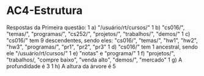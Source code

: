 # AC4-Estrutura
Respostas da Primeira questão:
1 a) "/usuário/rt/cursos/"
1 b) "cs016/", "temas/", "programas/", "cs252/", "projetos/", "trabalhos/", "demos/"
1 c) "cs016/" tem 9 descendentes, sendo eles: "cs016/", "temas/", "hw1", "hw2", "hw3", "programas/", "pr1", "pr2", "pr3"
1 d) "cs016/" tem 1 ancestral, sendo ele "/usuário/rt/cursos/"
1 e) "notas" e "programa/" 
1 f) "projetos/", "trabalhos/, "compre baixo", "venda alto", "demos/", "mercado"
1 g) A profundidade é 3
1 h) A altura da árvore é 5
